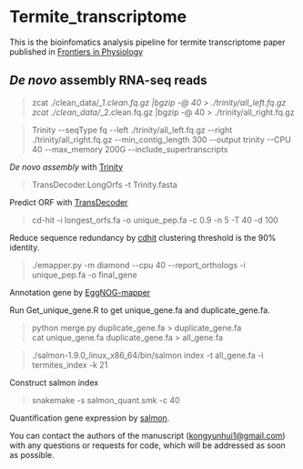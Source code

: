 # Termite_transcriptome
This is the bioinfomatics analysis pipeline for termite transcriptome paper published in [Frontiers in Physiology](https://www.frontiersin.org/articles/10.3389/fphys.2023.1194370/full)

## *De novo* assembly RNA-seq reads
>zcat ./clean_data/*_1.clean.fq.gz |bgzip -@ 40 > ./trinity/all_left.fq.gz \
zcat ./clean_data/*_2.clean.fq.gz |bgzip -@ 40 > ./trinity/all_right.fq.gz


>Trinity --seqType fq --left ./trinity/all_left.fq.gz 
--right ./trinity/all_right.fq.gz 
--min_contig_length 300 --output trinity 
--CPU 40 --max_memory 200G --include_supertranscripts 

*De novo assembly* with [Trinity](https://github.com/trinityrnaseq/trinityrnaseq)

>TransDecoder.LongOrfs -t Trinity.fasta 

Predict ORF with [TransDecoder](https://github.com/TransDecoder/TransDecoder)

>cd-hit -i longest_orfs.fa -o unique_pep.fa -c 0.9 -n 5 -T 40 -d 100

Reduce sequence redundancy by [cdhit](https://github.com/weizhongli/cdhit) clustering threshold is the 90% identity.

>./emapper.py -m diamond --cpu 40 --report_orthologs -i unique_pep.fa -o final_gene

Annotation gene by [EggNOG-mapper](https://github.com/eggnogdb/eggnog-mapper)

Run Get_unique_gene.R to get unique_gene.fa and duplicate_gene.fa.
>python merge.py duplicate_gene.fa > duplicate_gene.fa \
>cat unique_gene.fa duplicate_gene.fa > all_gene.fa



>./salmon-1.9.0_linux_x86_64/bin/salmon index -t all_gene.fa -i termites_index -k 21

Construct salmon index
>snakemake -s salmon_quant.smk -c 40

Quantification gene expression by [salmon](https://github.com/COMBINE-lab/salmon).

You can contact the authors of the manuscript (kongyunhui1@gmail.com) with any questions or requests for code, which will be addressed as soon as possible.
